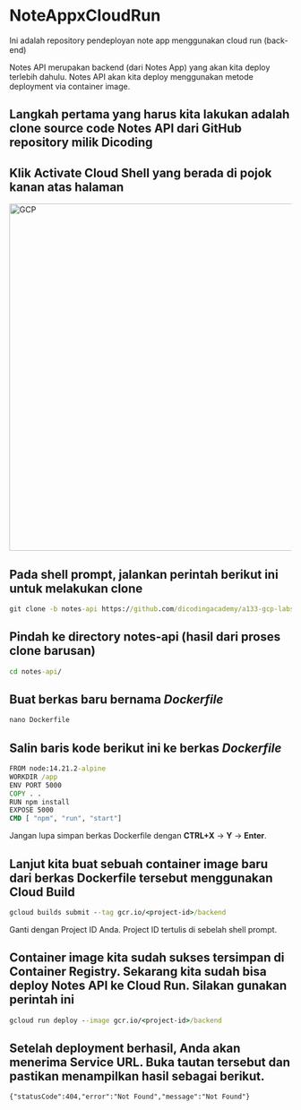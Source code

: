 # NoteAppxCloudRun
Ini adalah repository pendeployan note app menggunakan cloud run (back-end)

Notes API merupakan backend (dari Notes App) yang akan kita deploy terlebih dahulu. Notes API akan kita deploy menggunakan metode deployment via container image.

## Langkah pertama yang harus kita lakukan adalah clone source code Notes API dari GitHub repository milik Dicoding
## Klik Activate Cloud Shell yang berada di pojok kanan atas halaman
 <a href="#"><img align="center" alt="GCP" title="GCP" width="620px" src="https://storage.googleapis.com/malesbanget/ss.png" /></a>  
## Pada shell prompt, jalankan perintah berikut ini untuk melakukan clone
```cmd 
git clone -b notes-api https://github.com/dicodingacademy/a133-gcp-labs.git notes-api
```

## Pindah ke directory notes-api (hasil dari proses clone barusan)
```cmd
cd notes-api/
```
## Buat berkas baru bernama *Dockerfile*
```cmd
nano Dockerfile
```
## Salin baris kode berikut ini ke berkas *Dockerfile*
```cmd
FROM node:14.21.2-alpine
WORKDIR /app
ENV PORT 5000
COPY . .
RUN npm install
EXPOSE 5000
CMD [ "npm", "run", "start"]
```
Jangan lupa simpan berkas Dockerfile dengan **CTRL+X** -> **Y** -> **Enter**.

##  Lanjut kita buat sebuah container image baru dari berkas Dockerfile tersebut menggunakan Cloud Build
```cmd
gcloud builds submit --tag gcr.io/<project-id>/backend
```
Ganti <project-id> dengan Project ID Anda. Project ID tertulis di sebelah shell prompt.

## Container image kita sudah sukses tersimpan di Container Registry. Sekarang kita sudah bisa deploy Notes API ke Cloud Run. Silakan gunakan perintah ini
```cmd
gcloud run deploy --image gcr.io/<project-id>/backend
```
## Setelah deployment berhasil, Anda akan menerima Service URL. Buka tautan tersebut dan pastikan menampilkan hasil sebagai berikut.
```{"statusCode":404,"error":"Not Found","message":"Not Found"}```
